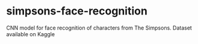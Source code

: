 # simpsons-face-recognition
CNN model for face recognition of characters from The Simpsons.
Dataset available on Kaggle
